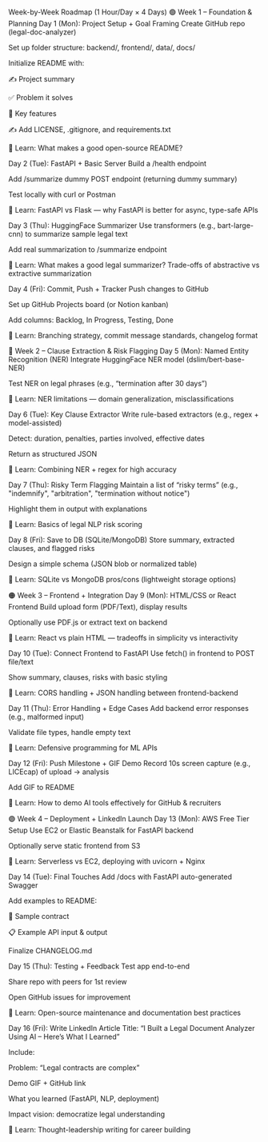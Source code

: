 Week-by-Week Roadmap (1 Hour/Day × 4 Days)
🟢 Week 1 – Foundation & Planning
Day 1 (Mon): Project Setup + Goal Framing
Create GitHub repo (legal-doc-analyzer)

Set up folder structure: backend/, frontend/, data/, docs/

Initialize README with:

✍️ Project summary

✅ Problem it solves

🧠 Key features

✍️ Add LICENSE, .gitignore, and requirements.txt

🚀 Learn: What makes a good open-source README?

Day 2 (Tue): FastAPI + Basic Server
Build a /health endpoint

Add /summarize dummy POST endpoint (returning dummy summary)

Test locally with curl or Postman

🚀 Learn: FastAPI vs Flask — why FastAPI is better for async, type-safe APIs

Day 3 (Thu): HuggingFace Summarizer
Use transformers (e.g., bart-large-cnn) to summarize sample legal text

Add real summarization to /summarize endpoint

🚀 Learn: What makes a good legal summarizer? Trade-offs of abstractive vs extractive summarization

Day 4 (Fri): Commit, Push + Tracker
Push changes to GitHub

Set up GitHub Projects board (or Notion kanban)

Add columns: Backlog, In Progress, Testing, Done

🚀 Learn: Branching strategy, commit message standards, changelog format

🔵 Week 2 – Clause Extraction & Risk Flagging
Day 5 (Mon): Named Entity Recognition (NER)
Integrate HuggingFace NER model (dslim/bert-base-NER)

Test NER on legal phrases (e.g., “termination after 30 days”)

🚀 Learn: NER limitations — domain generalization, misclassifications

Day 6 (Tue): Key Clause Extractor
Write rule-based extractors (e.g., regex + model-assisted)

Detect: duration, penalties, parties involved, effective dates

Return as structured JSON

🚀 Learn: Combining NER + regex for high accuracy

Day 7 (Thu): Risky Term Flagging
Maintain a list of “risky terms” (e.g., "indemnify", "arbitration", "termination without notice")

Highlight them in output with explanations

🚀 Learn: Basics of legal NLP risk scoring

Day 8 (Fri): Save to DB (SQLite/MongoDB)
Store summary, extracted clauses, and flagged risks

Design a simple schema (JSON blob or normalized table)

🚀 Learn: SQLite vs MongoDB pros/cons (lightweight storage options)

🟠 Week 3 – Frontend + Integration
Day 9 (Mon): HTML/CSS or React Frontend
Build upload form (PDF/Text), display results

Optionally use PDF.js or extract text on backend

🚀 Learn: React vs plain HTML — tradeoffs in simplicity vs interactivity

Day 10 (Tue): Connect Frontend to FastAPI
Use fetch() in frontend to POST file/text

Show summary, clauses, risks with basic styling

🚀 Learn: CORS handling + JSON handling between frontend-backend

Day 11 (Thu): Error Handling + Edge Cases
Add backend error responses (e.g., malformed input)

Validate file types, handle empty text

🚀 Learn: Defensive programming for ML APIs

Day 12 (Fri): Push Milestone + GIF Demo
Record 10s screen capture (e.g., LICEcap) of upload → analysis

Add GIF to README

🚀 Learn: How to demo AI tools effectively for GitHub & recruiters

🟣 Week 4 – Deployment + LinkedIn Launch
Day 13 (Mon): AWS Free Tier Setup
Use EC2 or Elastic Beanstalk for FastAPI backend

Optionally serve static frontend from S3

🚀 Learn: Serverless vs EC2, deploying with uvicorn + Nginx

Day 14 (Tue): Final Touches
Add /docs with FastAPI auto-generated Swagger

Add examples to README:

📄 Sample contract

📋 Example API input & output

Finalize CHANGELOG.md

Day 15 (Thu): Testing + Feedback
Test app end-to-end

Share repo with peers for 1st review

Open GitHub issues for improvement

🚀 Learn: Open-source maintenance and documentation best practices

Day 16 (Fri): Write LinkedIn Article
Title: “I Built a Legal Document Analyzer Using AI – Here’s What I Learned”

Include:

Problem: “Legal contracts are complex”

Demo GIF + GitHub link

What you learned (FastAPI, NLP, deployment)

Impact vision: democratize legal understanding

🚀 Learn: Thought-leadership writing for career building